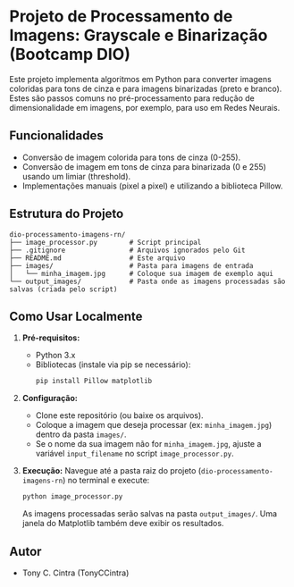 # Projeto de Processamento de Imagens: Grayscale e Binarização (Bootcamp DIO)

Este projeto implementa algoritmos em Python para converter imagens coloridas para tons de cinza e para imagens binarizadas (preto e branco). Estes são passos comuns no pré-processamento para redução de dimensionalidade em imagens, por exemplo, para uso em Redes Neurais.

## Funcionalidades

- Conversão de imagem colorida para tons de cinza (0-255).
- Conversão de imagem em tons de cinza para binarizada (0 e 255) usando um limiar (threshold).
- Implementações manuais (pixel a pixel) e utilizando a biblioteca Pillow.

## Estrutura do Projeto


```  <-- INÍCIO DO BLOCO DE CÓDIGO
dio-processamento-imagens-rn/
├── image_processor.py        # Script principal
├── .gitignore                # Arquivos ignorados pelo Git
├── README.md                 # Este arquivo
├── images/                   # Pasta para imagens de entrada
│   └── minha_imagem.jpg      # Coloque sua imagem de exemplo aqui
└── output_images/            # Pasta onde as imagens processadas são salvas (criada pelo script)
```

## Como Usar Localmente

1.  **Pré-requisitos:**
    - Python 3.x
    - Bibliotecas (instale via pip se necessário):
      ```bash
      pip install Pillow matplotlib
      ```

2.  **Configuração:**
    - Clone este repositório (ou baixe os arquivos).
    - Coloque a imagem que deseja processar (ex: `minha_imagem.jpg`) dentro da pasta `images/`.
    - Se o nome da sua imagem não for `minha_imagem.jpg`, ajuste a variável `input_filename` no script `image_processor.py`.

3.  **Execução:**
    Navegue até a pasta raiz do projeto (`dio-processamento-imagens-rn`) no terminal e execute:
    ```bash
    python image_processor.py
    ```
    As imagens processadas serão salvas na pasta `output_images/`. Uma janela do Matplotlib também deve exibir os resultados.

## Autor

- Tony C. Cintra (TonyCCintra)